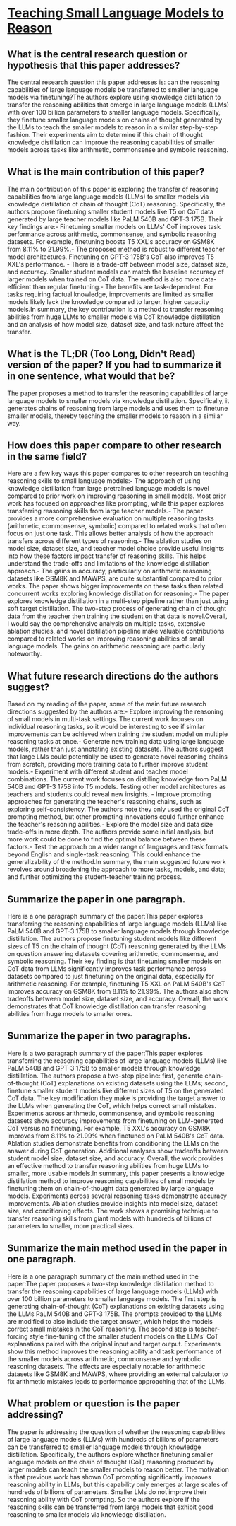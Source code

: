 # [Teaching Small Language Models to Reason](https://arxiv.org/abs/2212.08410)

## What is the central research question or hypothesis that this paper addresses?

 The central research question this paper addresses is: can the reasoning capabilities of large language models be transferred to smaller language models via finetuning?The authors explore using knowledge distillation to transfer the reasoning abilities that emerge in large language models (LLMs) with over 100 billion parameters to smaller language models. Specifically, they finetune smaller language models on chains of thought generated by the LLMs to teach the smaller models to reason in a similar step-by-step fashion. Their experiments aim to determine if this chain of thought knowledge distillation can improve the reasoning capabilities of smaller models across tasks like arithmetic, commonsense and symbolic reasoning.


## What is the main contribution of this paper?

 The main contribution of this paper is exploring the transfer of reasoning capabilities from large language models (LLMs) to smaller models via knowledge distillation of chain of thought (CoT) reasoning. Specifically, the authors propose finetuning smaller student models like T5 on CoT data generated by large teacher models like PaLM 540B and GPT-3 175B. Their key findings are:- Finetuning smaller models on LLMs' CoT improves task performance across arithmetic, commonsense, and symbolic reasoning datasets. For example, finetuning boosts T5 XXL's accuracy on GSM8K from 8.11% to 21.99%.- The proposed method is robust to different teacher model architectures. Finetuning on GPT-3 175B's CoT also improves T5 XXL's performance. - There is a trade-off between model size, dataset size, and accuracy. Smaller student models can match the baseline accuracy of larger models when trained on CoT data. The method is also more data-efficient than regular finetuning.- The benefits are task-dependent. For tasks requiring factual knowledge, improvements are limited as smaller models likely lack the knowledge compared to larger, higher capacity models.In summary, the key contribution is a method to transfer reasoning abilities from huge LLMs to smaller models via CoT knowledge distillation and an analysis of how model size, dataset size, and task nature affect the transfer.


## What is the TL;DR (Too Long, Didn't Read) version of the paper? If you had to summarize it in one sentence, what would that be?

 The paper proposes a method to transfer the reasoning capabilities of large language models to smaller models via knowledge distillation. Specifically, it generates chains of reasoning from large models and uses them to finetune smaller models, thereby teaching the smaller models to reason in a similar way.


## How does this paper compare to other research in the same field?

 Here are a few key ways this paper compares to other research on teaching reasoning skills to small language models:- The approach of using knowledge distillation from large pretrained language models is novel compared to prior work on improving reasoning in small models. Most prior work has focused on approaches like prompting, while this paper explores transferring reasoning skills from large teacher models.- The paper provides a more comprehensive evaluation on multiple reasoning tasks (arithmetic, commonsense, symbolic) compared to related works that often focus on just one task. This allows better analysis of how the approach transfers across different types of reasoning.- The ablation studies on model size, dataset size, and teacher model choice provide useful insights into how these factors impact transfer of reasoning skills. This helps understand the trade-offs and limitations of the knowledge distillation approach.- The gains in accuracy, particularly on arithmetic reasoning datasets like GSM8K and MAWPS, are quite substantial compared to prior works. The paper shows bigger improvements on these tasks than related concurrent works exploring knowledge distillation for reasoning.- The paper explores knowledge distillation in a multi-step pipeline rather than just using soft target distillation. The two-step process of generating chain of thought data from the teacher then training the student on that data is novel.Overall, I would say the comprehensive analysis on multiple tasks, extensive ablation studies, and novel distillation pipeline make valuable contributions compared to related works on improving reasoning abilities of small language models. The gains on arithmetic reasoning are particularly noteworthy.


## What future research directions do the authors suggest?

 Based on my reading of the paper, some of the main future research directions suggested by the authors are:- Explore improving the reasoning of small models in multi-task settings. The current work focuses on individual reasoning tasks, so it would be interesting to see if similar improvements can be achieved when training the student model on multiple reasoning tasks at once.- Generate new training data using large language models, rather than just annotating existing datasets. The authors suggest that large LMs could potentially be used to generate novel reasoning chains from scratch, providing more training data to further improve student models.- Experiment with different student and teacher model combinations. The current work focuses on distilling knowledge from PaLM 540B and GPT-3 175B into T5 models. Testing other model architectures as teachers and students could reveal new insights. - Improve prompting approaches for generating the teacher's reasoning chains, such as exploring self-consistency. The authors note they only used the original CoT prompting method, but other prompting innovations could further enhance the teacher's reasoning abilities.- Explore the model size and data size trade-offs in more depth. The authors provide some initial analysis, but more work could be done to find the optimal balance between these factors.- Test the approach on a wider range of languages and task formats beyond English and single-task reasoning. This could enhance the generalizability of the method.In summary, the main suggested future work revolves around broadening the approach to more tasks, models, and data; and further optimizing the student-teacher training process.


## Summarize the paper in one paragraph.

 Here is a one paragraph summary of the paper:This paper explores transferring the reasoning capabilities of large language models (LLMs) like PaLM 540B and GPT-3 175B to smaller language models through knowledge distillation. The authors propose finetuning student models like different sizes of T5 on the chain of thought (CoT) reasoning generated by the LLMs on question answering datasets covering arithmetic, commonsense, and symbolic reasoning. Their key finding is that finetuning smaller models on CoT data from LLMs significantly improves task performance across datasets compared to just finetuning on the original data, especially for arithmetic reasoning. For example, finetuning T5 XXL on PaLM 540B's CoT improves accuracy on GSM8K from 8.11% to 21.99%. The authors also show tradeoffs between model size, dataset size, and accuracy. Overall, the work demonstrates that CoT knowledge distillation can transfer reasoning abilities from huge models to smaller ones.


## Summarize the paper in two paragraphs.

 Here is a two paragraph summary of the paper:This paper explores transferring the reasoning capabilities of large language models (LLMs) like PaLM 540B and GPT-3 175B to smaller models through knowledge distillation. The authors propose a two-step pipeline: first, generate chain-of-thought (CoT) explanations on existing datasets using the LLMs; second, finetune smaller student models like different sizes of T5 on the generated CoT data. The key modification they make is providing the target answer to the LLMs when generating the CoT, which helps correct small mistakes. Experiments across arithmetic, commonsense, and symbolic reasoning datasets show accuracy improvements from finetuning on LLM-generated CoT versus no finetuning. For example, T5 XXL's accuracy on GSM8K improves from 8.11% to 21.99% when finetuned on PaLM 540B's CoT data. Ablation studies demonstrate benefits from conditioning the LLMs on the answer during CoT generation. Additional analyses show tradeoffs between student model size, dataset size, and accuracy. Overall, the work provides an effective method to transfer reasoning abilities from huge LLMs to smaller, more usable models.In summary, this paper presents a knowledge distillation method to improve reasoning capabilities of small models by finetuning them on chain-of-thought data generated by large language models. Experiments across several reasoning tasks demonstrate accuracy improvements. Ablation studies provide insights into model size, dataset size, and conditioning effects. The work shows a promising technique to transfer reasoning skills from giant models with hundreds of billions of parameters to smaller, more practical sizes.


## Summarize the main method used in the paper in one paragraph.

 Here is a one paragraph summary of the main method used in the paper:The paper proposes a two-step knowledge distillation method to transfer the reasoning capabilities of large language models (LLMs) with over 100 billion parameters to smaller language models. The first step is generating chain-of-thought (CoT) explanations on existing datasets using the LLMs PaLM 540B and GPT-3 175B. The prompts provided to the LLMs are modified to also include the target answer, which helps the models correct small mistakes in the CoT reasoning. The second step is teacher-forcing style fine-tuning of the smaller student models on the LLMs' CoT explanations paired with the original input and target output. Experiments show this method improves the reasoning ability and task performance of the smaller models across arithmetic, commonsense and symbolic reasoning datasets. The effects are especially notable for arithmetic datasets like GSM8K and MAWPS, where providing an external calculator to fix arithmetic mistakes leads to performance approaching that of the LLMs.


## What problem or question is the paper addressing?

 The paper is addressing the question of whether the reasoning capabilities of large language models (LLMs) with hundreds of billions of parameters can be transferred to smaller language models through knowledge distillation. Specifically, the authors explore whether finetuning smaller language models on the chain of thought (CoT) reasoning produced by larger models can teach the smaller models to reason better. The motivation is that previous work has shown CoT prompting significantly improves reasoning ability in LLMs, but this capability only emerges at large scales of hundreds of billions of parameters. Smaller LMs do not improve their reasoning ability with CoT prompting. So the authors explore if the reasoning skills can be transferred from large models that exhibit good reasoning to smaller models via knowledge distillation.

